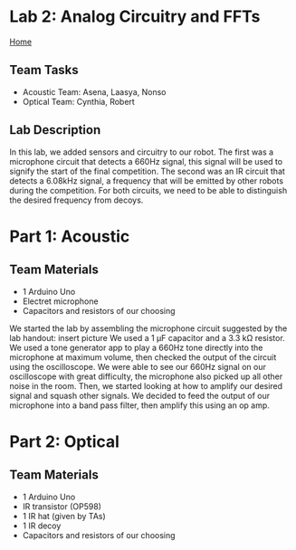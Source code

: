 # Lab 2: Analog Circuitry and FFTs
[Home](https://ece3400team19.github.io/)

## Team Tasks
* Acoustic Team: Asena, Laasya, Nonso
* Optical Team: Cynthia, Robert

## Lab Description

In this lab, we added sensors and circuitry to our robot. The first was a microphone circuit that detects a 660Hz signal, this signal will be used to signify the start of the final competition. The second was an IR circuit that detects a 6.08kHz signal, a frequency that will be emitted by other robots during the competition. For both circuits, we need to be able to distinguish the desired frequency from decoys.

# Part 1: Acoustic

## Team Materials

* 1 Arduino Uno
* Electret microphone
* Capacitors and resistors of our choosing

We started the lab by assembling the microphone circuit suggested by the lab handout:
  insert picture
We used a 1 µF capacitor and a 3.3 kΩ resistor.
We used a tone generator app to play a 660Hz tone directly into the microphone at maximum volume, then checked the output of the circuit using the oscilloscope.
We were able to see our 660Hz signal on our oscilloscope with great difficulty, the microphone also picked up all other noise in the room.
Then, we started looking at how to amplify our desired signal and squash other signals. We decided to feed the output of our microphone into a band pass filter, then amplify this using an op amp.  

# Part 2: Optical

## Team Materials
* 1 Arduino Uno
* IR transistor (OP598)
* 1 IR hat (given by TAs)
* 1 IR decoy
* Capacitors and resistors of our choosing
